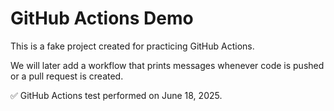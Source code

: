 # GitHub Actions Demo

This is a fake project created for practicing GitHub Actions.

We will later add a workflow that prints messages whenever code is pushed or a pull request is created.

✅ GitHub Actions test performed on June 18, 2025.
